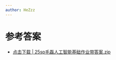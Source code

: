 ```yaml
---
author: HeZzz
---
```


# 参考答案

- [点击下载 | 25sp毛磊人工智能基础作业带答案.zip](https://cs-speedrun.github.io/documents/%E4%BA%BA%E5%B7%A5%E6%99%BA%E8%83%BD%E5%9F%BA%E7%A1%80/%E5%8F%82%E8%80%83%E7%AD%94%E6%A1%88/25sp%E6%AF%9B%E7%A3%8A%E4%BA%BA%E5%B7%A5%E6%99%BA%E8%83%BD%E5%9F%BA%E7%A1%80%E4%BD%9C%E4%B8%9A%E5%B8%A6%E7%AD%94%E6%A1%88.zip)